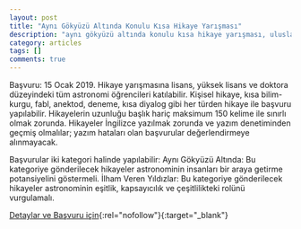 ```yaml
---
layout: post
title: "Aynı Gökyüzü Altında Konulu Kısa Hikaye Yarışması"
description: "aynı gökyüzü altında konulu kısa hikaye yarışması, uluslararası astronomi birliği"
category: articles
tags: []
comments: true
---
```


Başvuru: 15 Ocak 2019.
Hikaye yarışmasına lisans, yüksek lisans ve doktora düzeyindeki tüm astronomi öğrencileri katılabilir.
Kişisel hikaye, kısa bilim-kurgu, fabl, anektod, deneme, kısa diyalog gibi her türden hikaye ile başvuru yapılabilir. Hikayelerin uzunluğu başlık hariç maksimum 150 kelime ile sınırlı olmak zorunda. Hikayeler İngilizce yazılmak zorunda ve yazım denetiminden geçmiş olmalılar; yazım hataları olan başvurular değerlendirmeye alınmayacak.

Başvurular iki kategori halinde yapılabilir:
Aynı Gökyüzü Altında: Bu kategoriye gönderilecek hikayeler astronominin insanları bir araya getirme potansiyelini göstermeli.
İlham Veren Yıldızlar: Bu kategoriye gönderilecek hikayeler astronominin eşitlik, kapsayıcılık ve çeşitlilikteki rolünü vurgulamalı.

[Detaylar ve Başvuru için](http://iau100.tad.org.tr/ayni-gokyuzu-altinda-konulu-kisa-hikaye-yarismasi/?utm_source=edebiyatyarismalari.com&utm_medium=affiliate){:rel="nofollow"}{:target="_blank"}